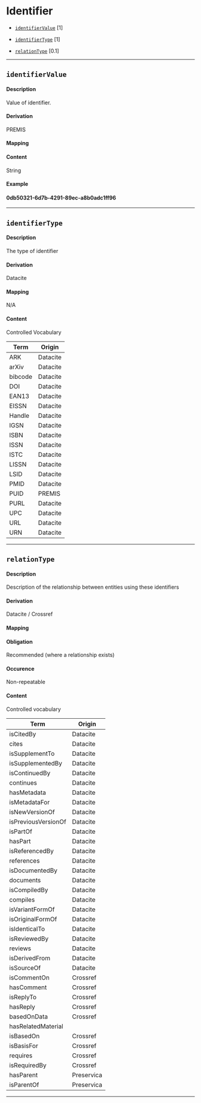 # Identifier

- [`identifierValue`](#identifierValue-1) [1]

- [`identifierType`](#identifierType-1) [1]

- [`relationType`](#relationType-1) [0.1]

------------------------                   


## `identifierValue`
#### Description
Value of identifier.
#### Derivation
PREMIS
#### Mapping
#### Content
String
#### Example
#### 0db50321-6d7b-4291-89ec-a8b0adc1ff96
------------------------
## `identifierType`
#### Description
The type of identifier 
#### Derivation
Datacite
#### Mapping
N/A
#### Content

Controlled Vocabulary

Term|Origin
----|------
ARK|Datacite
arXiv|Datacite
bibcode|Datacite
DOI|Datacite
EAN13|Datacite
EISSN|Datacite
Handle|Datacite
IGSN|Datacite
ISBN|Datacite
ISSN|Datacite
ISTC|Datacite
LISSN|Datacite
LSID|Datacite
PMID|Datacite
PUID|PREMIS
PURL|Datacite
UPC|Datacite
URL|Datacite
URN|Datacite
----------------------
## `relationType`
#### Description
Description of the relationship between entities using these identifiers
#### Derivation
Datacite / Crossref
#### Mapping
#### Obligation	
Recommended (where a relationship exists)
#### Occurence	
Non-repeatable
#### Content
Controlled vocabulary

Term|Origin
----|------
isCitedBy|Datacite
cites|Datacite
isSupplementTo|Datacite
isSupplementedBy|Datacite
isContinuedBy|Datacite
continues|Datacite
hasMetadata|Datacite
isMetadataFor|Datacite
isNewVersionOf|Datacite
isPreviousVersionOf|Datacite
isPartOf|Datacite
hasPart|Datacite
isReferencedBy|Datacite
references|Datacite
isDocumentedBy|Datacite
documents|Datacite
isCompiledBy|Datacite
compiles|Datacite
isVariantFormOf|Datacite
isOriginalFormOf|Datacite
isIdenticalTo|Datacite
isReviewedBy|Datacite
reviews|Datacite
isDerivedFrom|Datacite
isSourceOf|Datacite
isCommentOn|Crossref
hasComment|Crossref
isReplyTo|Crossref
hasReply|Crossref
basedOnData|Crossref
hasRelatedMaterial||Crossref
isBasedOn|Crossref
isBasisFor|Crossref
requires|Crossref
isRequiredBy|Crossref
hasParent|Preservica
isParentOf|Preservica

----------------------

